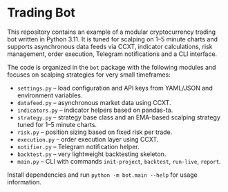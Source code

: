 # Trading Bot

This repository contains an example of a modular cryptocurrency trading bot written in Python 3.11. It is tuned for scalping on 1–5 minute charts and supports asynchronous data feeds via CCXT, indicator calculations, risk management, order execution, Telegram notifications and a CLI interface.

The code is organized in the `bot` package with the following modules and focuses on scalping strategies for very small timeframes:

- `settings.py` – load configuration and API keys from YAML/JSON and environment variables.
- `datafeed.py` – asynchronous market data using CCXT.
- `indicators.py` – indicator helpers based on pandas-ta.
- `strategy.py` – strategy base class and an EMA-based scalping strategy tuned for 1–5 minute charts.
- `risk.py` – position sizing based on fixed risk per trade.
- `execution.py` – order execution layer using CCXT.
- `notifier.py` – Telegram notification helper.
- `backtest.py` – very lightweight backtesting skeleton.
- `main.py` – CLI with commands `init-project`, `backtest`, `run-live`, `report`.

Install dependencies and run `python -m bot.main --help` for usage information.
